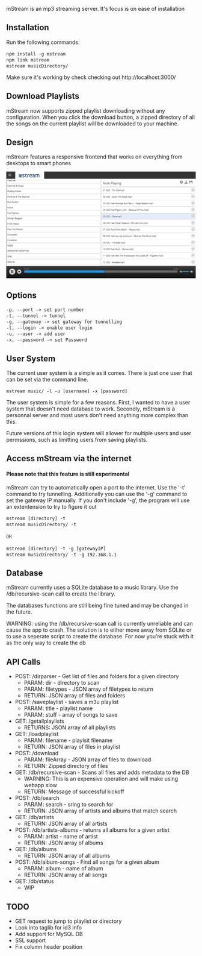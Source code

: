 mStream is an mp3 streaming server.   It's focus is on ease of installation

## Installation

Run the following commands:

```shell
npm install -g mstream
npm link mstream
mstream musicDirectory/
```

Make sure it's working by check checking out http://localhost:3000/

## Download Playlists

mStream now supports zipped playlist downloading without any configuration.  When you click the download button, a zipped directory of all the songs on the current playlist will be downloaded to your machine.

## Design

mStream features a responsive frontend that works on everything from desktops to smart phones

![Looking Good!](public/img/mstream-current.png)


## Options
```shell
-p, --port -> set port number
-t, --tunnel -> tunnel
-g, --gateway -> set gateway for tunnelling
-l, --login -> enable user login
-u, --user -> add user
-x, --password -> set Password
```

## User System

The current user system is a simple as it comes.  There is just one user that can be set via the command line.


```shell
mstream music/ -l -u [username] -x [password]

```

The user system is simple for a few reasons.  First, I wanted to have a user system that doesn't need database to work. Secondly, mStream is a personnal server and most users don't need anything more complex than this. 

Future versions of this login system will allower for multiple users and user permssions, such as limitting users from saving playlists.



## Access mStream via the internet
#### Please note that this feature is still experimental

mStream can try to automatically open a port to the internet.  Use the '-t' command to try tunnelling.  Additionally you can use the '-g' command to set the gateway IP manually.  If you don't include '-g', the program will use an extentension to try to figure it out

```
mstream [directory] -t 
mstream musicDirectory/ -t 

OR

mstream [directory] -t -g [gatewayIP]
mstream musicDirectory/ -t -g 192.168.1.1
```


## Database

mStream currently uses a SQLite database to a music library.  Use the /db/recursive-scan call to create the library.

The databases functions are still being fine tuned and may be changed in the future.


WARNING: using the /db/recursive-scan call is currently unreliable and can cause the app to crash.  The solution is to either move away from SQLite or to use a seperate script to create the database.  For now you're stuck with it as the only way to create the db


## API Calls

* POST: /dirparser  - Get list of files and folders for a given directory
	* PARAM: dir - directory to scan
	* PARAM: filetypes - JSON array of filetypes to return
	* RETURN: JSON array of files and folders
* POST: /saveplaylist - saves a m3u playlist
	* PARAM: title - playlist name
	* PARAM: stuff - array of songs to save
* GET: /getallplaylists
	* RETURNS: JSON array of all playlists
* GET: /loadplaylist
	* PARAM: filename - playlsit filename
	* RETURN: JSON array of files in playlist
* POST: /download
	* PARAM: fileArray - JSON array of files to download
	* RETURN: Zipped directory of files
* GET: /db/recursive-scan - Scans all files and adds metadata to the DB
	* WARNING: This is an expensive operation and will make using webapp slow
	* RETURN: Message of successful kickoff
* POST: /db/search
	* PARAM: search - sring to search for
	* RETURN: JSON array of artists and albums that match search
* GET: /db/artists
	* RETURN: JSON array of all artists
* POST: /db/artists-albums - retunrs all albums for a given artist
	* PARAM: artist - name of artist
	* RETURN: JSON array of albums 
* GET: /db/albums
	* RETURN: JSON array of all albums
* POST: /db/album-songs - Find all songs for a given album
	* PARAM: album - name of album
	* RETURN: JSON array of all songs
* GET: /db/status
	* WIP


## TODO

- GET request to jump to playlist or directory
- Look into taglib for id3 info
- Add support for MySQL DB
- SSL support
- Fix column header position
